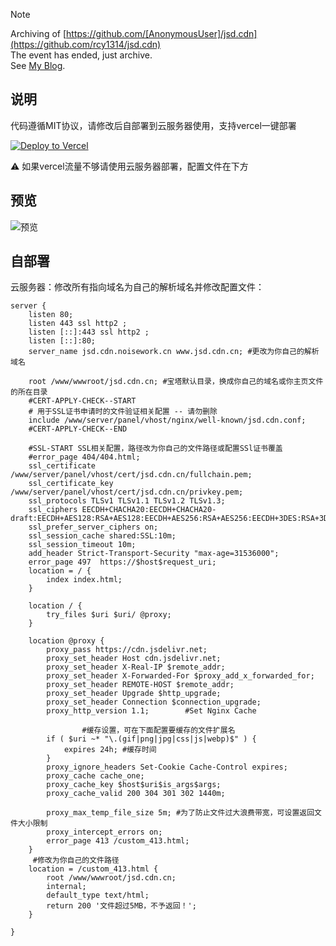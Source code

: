 > [!NOTE]
> Archiving of [https://github.com/[AnonymousUser]/jsd.cdn](https://github.com/rcy1314/jsd.cdn)  
> The event has ended, just archive.   
> See [My Blog](https://rong6.cn/archives/plagiarism-a-code-war).


## 说明

代码遵循MIT协议，请修改后自部署到云服务器使用，支持vercel一键部署


[![Deploy to Vercel](https://vercel.com/button)](https://vercel.com/import/project?template=https://github.com/rcy1314/jsd.cdn/)

⚠️ 如果vercel流量不够请使用云服务器部署，配置文件在下方

## 预览

![预览](https://jsd.cdn.noisework.cn/gh/rcy1314/tuchuang@main/uPic/1725080730151.png)

## 自部署

云服务器：修改所有指向域名为自己的解析域名并修改配置文件：

```
server {
    listen 80;
    listen 443 ssl http2 ;
    listen [::]:443 ssl http2 ;
    listen [::]:80;
    server_name jsd.cdn.noisework.cn www.jsd.cdn.cn; #更改为你自己的解析域名

    root /www/wwwroot/jsd.cdn.cn; #宝塔默认目录，换成你自己的域名或你主页文件的所在目录
    #CERT-APPLY-CHECK--START
    # 用于SSL证书申请时的文件验证相关配置 -- 请勿删除
    include /www/server/panel/vhost/nginx/well-known/jsd.cdn.conf;
    #CERT-APPLY-CHECK--END

    #SSL-START SSL相关配置，路径改为你自己的文件路径或配置SSl证书覆盖
    #error_page 404/404.html;
    ssl_certificate    /www/server/panel/vhost/cert/jsd.cdn.cn/fullchain.pem;
    ssl_certificate_key    /www/server/panel/vhost/cert/jsd.cdn.cn/privkey.pem;
    ssl_protocols TLSv1 TLSv1.1 TLSv1.2 TLSv1.3;
    ssl_ciphers EECDH+CHACHA20:EECDH+CHACHA20-draft:EECDH+AES128:RSA+AES128:EECDH+AES256:RSA+AES256:EECDH+3DES:RSA+3DES:!MD5;
    ssl_prefer_server_ciphers on;
    ssl_session_cache shared:SSL:10m;
    ssl_session_timeout 10m;
    add_header Strict-Transport-Security "max-age=31536000";
    error_page 497  https://$host$request_uri;
    location = / {
        index index.html; 
    }

    location / {
        try_files $uri $uri/ @proxy;
    }

    location @proxy {
        proxy_pass https://cdn.jsdelivr.net;
        proxy_set_header Host cdn.jsdelivr.net;
        proxy_set_header X-Real-IP $remote_addr;
        proxy_set_header X-Forwarded-For $proxy_add_x_forwarded_for;
        proxy_set_header REMOTE-HOST $remote_addr;
        proxy_set_header Upgrade $http_upgrade;
        proxy_set_header Connection $connection_upgrade;
        proxy_http_version 1.1;        #Set Nginx Cache

				#缓存设置，可在下面配置要缓存的文件扩展名
        if ( $uri ~* "\.(gif|png|jpg|css|js|webp)$" ) {
            expires 24h; #缓存时间
        }
        proxy_ignore_headers Set-Cookie Cache-Control expires;
        proxy_cache cache_one;
        proxy_cache_key $host$uri$is_args$args;
        proxy_cache_valid 200 304 301 302 1440m;

        proxy_max_temp_file_size 5m; #为了防止文件过大浪费带宽，可设置返回文件大小限制
        proxy_intercept_errors on;
        error_page 413 /custom_413.html;
    }
     #修改为你自己的文件路径
    location = /custom_413.html {
        root /www/wwwroot/jsd.cdn.cn; 
        internal;
        default_type text/html;
        return 200 '文件超过5MB，不予返回！';
    }

}
```

